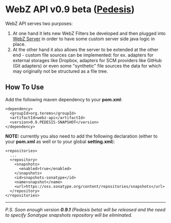 # WebZ API v0.9 beta ([Pedesis](https://www.pinterest.com/teremterem/pedesis-from-ancient-greek-a-leaping/))

WebZ API serves two purposes:
 1. At one hand it lets new WebZ Filters be developed and then plugged into [WebZ Server](https://github.com/terems-org/webz-server#webz-server-v09-beta-pedesis) in order to have some custom server side java logic in place.
 1. At the other hand it also allows the server to be extended at the other end - custom file sources can be implemented: for ex. adapters for external storages like Dropbox, adapters for SCM providers like GitHub (Git adapters) or even some "synthetic" file sources the data for which may originally not be structured as a file tree.

How To Use
------

Add the following maven dependency to your **pom.xml**:
```
<dependency>
  <groupId>org.terems</groupId>
  <artifactId>webz-api</artifactId>
  <version>0.9.PEDESIS-SNAPSHOT</version>
</dependency>
```

**NOTE:** currently you also need to add the following declaration (either to your **pom.xml** as well or to your global **setting.xml**):
```
<repositories>
  ...
  <repository>
    <snapshots>
      <enabled>true</enabled>
    </snapshots>
    <id>snapshots-sonatype</id>
    <name>snapshot</name>
    <url>https://oss.sonatype.org/content/repositories/snapshots</url>
  </repository>
</repositories>
```
----
*P.S. Soon enough version* ***0.9.1*** *(Pedesis beta) will be released and the need to specify Sonatype snapshots repository will be eliminated.*
